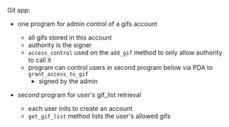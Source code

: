 Git app:

- one program for admin control of a gifs account
  - all gifs stored in this account
  - authority is the signer
  - `access_control` used on the `add_gif` method to only allow authority to call it
  - program can control users in second program below via PDA to `grant_access_to_gif`
    - signed by the admin

- second program for user's gif_list retrieval
  - each user inits to create an account
  - `get_gif_list` method lists the user's allowed gifs